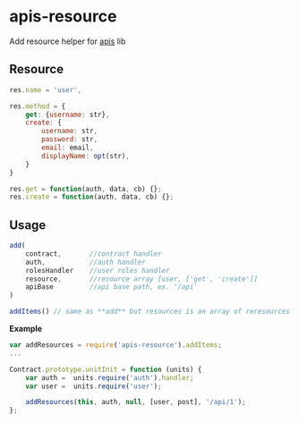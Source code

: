apis-resource
================

Add resource helper for [apis](https://github.com/dimsmol/apis) lib

## Resource
```js
res.name = 'user',

res.method = {
    get: {username: str},
    create: {
        username: str,
        password: str,
        email: email,
        displayName: opt(str),
    }
}

res.get = function(auth, data, cb) {};
res.create = function(auth, data, cb) {};
```

## Usage
```js
add(
    contract,       //contract handler 
    auth,           //auth handler
    rolesHandler    //user roles handler
    resource,       //resource array [user, ['get', 'create']]
    apiBase         //api base path, ex. '/api'
)

addItems() // same as **add** but resources is an array of reresources
```

**Example**

```js
var addResources = require('apis-resource').addItems;
...

Contract.prototype.unitInit = function (units) {
    var auth =  units.require('auth').handler;
    var user =  units.require('user');

    addResources(this, auth, null, [user, post], '/api/1');
};
```
